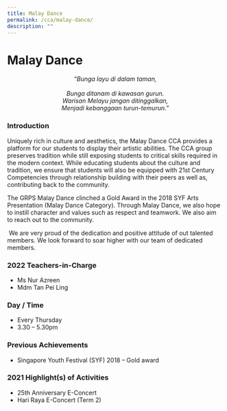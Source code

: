 ```yaml
---
title: Malay Dance
permalink: /cca/malay-dance/
description: ""
---
```

# Malay Dance

<p style="text-align: center;"><i>“Bunga layu di dalam taman,<br> <br> Bunga ditanam di kawasan gurun.  <br> Warisan Melayu jangan ditinggalkan,  <br> Menjadi kebanggaan turun-temurun.”</i></p>

### Introduction

Uniquely rich in culture and aesthetics, the Malay Dance CCA provides a platform for our students to display their artistic abilities. The CCA group preserves tradition while still exposing students to critical skills required in the modern context. While educating students about the culture and tradition, we ensure that students will also be equipped with 21st Century Competencies through relationship building with their peers as well as, contributing back to the community.     
  
The GRPS Malay Dance clinched a Gold Award in the 2018 SYF Arts Presentation (Malay Dance Category). Through Malay Dance, we also hope to instill character and values such as respect and teamwork. We also aim to reach out to the community.    
  
 We are very proud of the dedication and positive attitude of out talented members. We look forward to soar higher with our team of dedicated members.

### 2022 Teachers-in-Charge

*   Ms Nur Azreen
*   Mdm Tan Pei Ling

### Day / Time

*   Every Thursday
*   3.30 – 5.30pm

### Previous Achievements

*   Singapore Youth Festival (SYF) 2018 – Gold award

### 2021 Highlight(s) of Activities

*   25th Anniversary E-Concert
*   Hari Raya E-Concert (Term 2)
